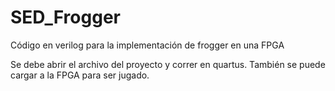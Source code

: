 # SED_Frogger

Código en verilog para la implementación de frogger en una FPGA


Se debe abrir el archivo del proyecto y correr en quartus. También se puede cargar a la FPGA para ser jugado.

